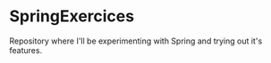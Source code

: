 # SpringExercices
Repository where I'll be experimenting with Spring and trying out it's features. 
